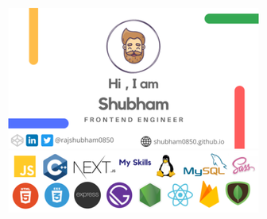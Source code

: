 ![my-bannery](https://raw.githubusercontent.com/Shubham0850/Shubham0850.github.io/master/images/github-intro-banner.png)
![my-skills](https://raw.githubusercontent.com/Shubham0850/Shubham0850.github.io/main/images/github-my-skills.png)

<!---
Shubham0850/Shubham0850 is a ✨ special ✨ repository because its `README.md` (this file) appears on your GitHub profile.
You can click the Preview link to take a look at your changes.
--->
